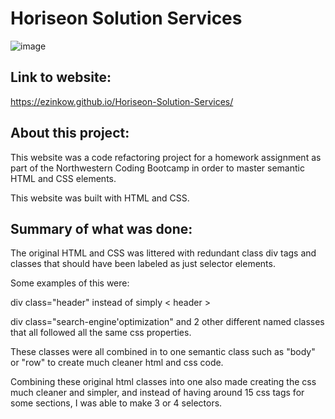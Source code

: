 # Horiseon Solution Services

![image](https://user-images.githubusercontent.com/71417500/95000378-da86f900-0585-11eb-8118-b9292b12b725.png)

## Link to website:
https://ezinkow.github.io/Horiseon-Solution-Services/

## About this project:

This website was a code refactoring project for a homework assignment as part of the Northwestern Coding Bootcamp in order to master semantic HTML and CSS elements.

This website was built with HTML and CSS.

## Summary of what was done:

The original HTML and CSS was littered with redundant class div tags and classes that should have been labeled as just selector elements.

Some examples of this were:

div class="header" instead of simply < header >

div class="search-engine'optimization" and 2 other different named classes that all followed all the same css properties.
  
  These classes were all combined in to one semantic class such as "body" or "row" to create much cleaner html and css code.
  
  Combining these original html classes into one also made creating the css much cleaner and simpler, and instead of having around 15 css tags for some sections, I was able to make 3 or 4 selectors.
 


